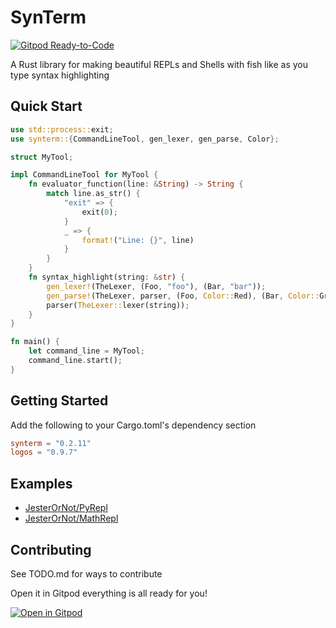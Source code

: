# SynTerm

[![Gitpod Ready-to-Code](https://img.shields.io/badge/Gitpod-Ready--to--Code-blue?logo=gitpod)](https://gitpod.io/#https://github.com/JesterOrNot/synterm)

A Rust library for making beautiful REPLs and Shells with fish like as you type syntax highlighting

## Quick Start

```rust
use std::process::exit;
use synterm::{CommandLineTool, gen_lexer, gen_parse, Color};

struct MyTool;

impl CommandLineTool for MyTool {
    fn evaluator_function(line: &String) -> String {
        match line.as_str() {
            "exit" => {
                exit(0);
            }
            _ => {
                format!("Line: {}", line)
            }
        }
    }
    fn syntax_highlight(string: &str) {
        gen_lexer!(TheLexer, (Foo, "foo"), (Bar, "bar"));
        gen_parse!(TheLexer, parser, (Foo, Color::Red), (Bar, Color::Green));
        parser(TheLexer::lexer(string));
    }
}

fn main() {
    let command_line = MyTool;
    command_line.start();
}
```

## Getting Started

Add the following to your Cargo.toml's dependency section

```toml
synterm = "0.2.11"
logos = "0.9.7"
```

## Examples

  - [JesterOrNot/PyRepl](https://github.com/JesterOrNot/PyRepl)
  - [JesterOrNot/MathRepl](https://github.com/JesterOrNot/MathRepl)

## Contributing

See TODO.md for ways to contribute

Open it in Gitpod everything is all ready for you!

[![Open in Gitpod](https://gitpod.io/button/open-in-gitpod.svg)](https://gitpod.io/#https://github.com/JesterOrNot/synterm)
